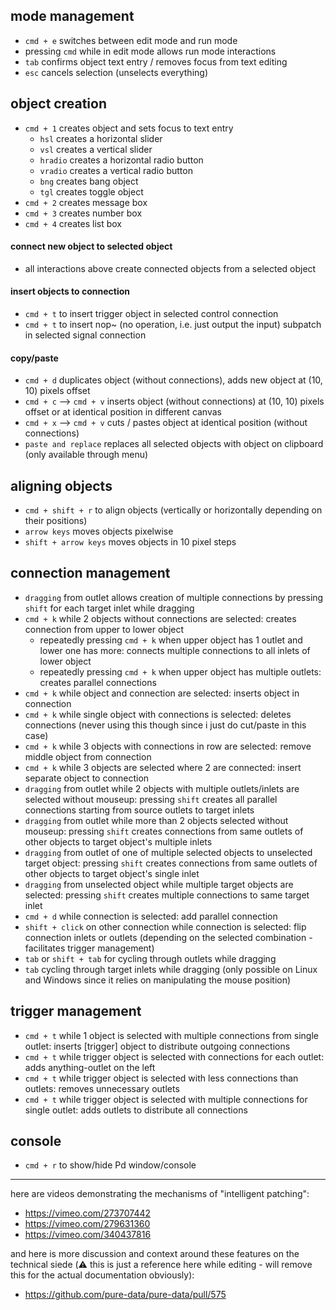 ## mode management
* `cmd + e` switches between edit mode and run mode
* pressing `cmd` while in edit mode allows run mode interactions
* `tab` confirms object text entry / removes focus from text editing
* `esc` cancels selection (unselects everything)

## object creation
* `cmd + 1` creates object and sets focus to text entry
  * `hsl` creates a horizontal slider
  * `vsl` creates a vertical slider
  * `hradio` creates a horizontal radio button
  * `vradio` creates a vertical radio button
  * `bng` creates bang object
  * `tgl` creates toggle object
* `cmd + 2` creates message box
* `cmd + 3` creates number box
* `cmd + 4` creates list box

#### connect new object to selected object
* all interactions above create connected objects from a selected object

#### insert objects to connection
* `cmd + t` to insert trigger object in selected control connection
* `cmd + t` to insert nop~ (no operation, i.e. just output the input) subpatch in selected signal connection

#### copy/paste
* `cmd + d` duplicates object (without connections), adds new object at (10, 10) pixels offset
* `cmd + c` --> `cmd + v` inserts object (without connections) at (10, 10) pixels offset or at identical position in different canvas
* `cmd + x` --> `cmd + v` cuts / pastes object at identical position (without connections)
* `paste and replace` replaces all selected objects with object on clipboard (only available through menu)

## aligning objects
* `cmd + shift + r` to align objects (vertically or horizontally depending on their positions)
* `arrow keys` moves objects pixelwise
* `shift + arrow keys` moves objects in 10 pixel steps

## connection management
* `dragging` from outlet allows creation of multiple connections by pressing `shift` for each target inlet while dragging
* `cmd + k` while 2 objects without connections are selected: creates connection from upper to lower object
  * repeatedly pressing `cmd + k` when upper object has 1 outlet and lower one has more: connects multiple connections to all inlets of lower object
  * repeatedly pressing `cmd + k` when upper object has multiple outlets: creates parallel connections
* `cmd + k` while object and connection are selected: inserts object in connection
* `cmd + k` while single object with connections is selected: deletes connections (never using this though since i just do cut/paste in this case)
* `cmd + k` while 3 objects with connections in row are selected: remove middle object from connection
* `cmd + k` while 3 objects are selected where 2 are connected: insert separate object to connection
* `dragging` from outlet while 2 objects with multiple outlets/inlets are selected without mouseup: pressing `shift` creates all parallel connections starting from source outlets to target inlets
* `dragging` from outlet while more than 2 objects selected without mouseup: pressing `shift` creates connections from same outlets of other objects to target object's multiple inlets
* `dragging` from outlet of one of multiple selected objects to unselected target object: pressing `shift` creates connections from same outlets of other objects to target object's single inlet
* `dragging` from unselected object while multiple target objects are selected: pressing `shift` creates multiple connections to same target inlet
* `cmd + d` while connection is selected: add parallel connection
* `shift + click` on other connection while connection is selected: flip connection inlets or outlets (depending on the selected combination - facilitates trigger management)  
* `tab` or `shift + tab` for cycling through outlets while dragging
* `tab` cycling through target inlets while dragging (only possible on Linux and Windows since it relies on manipulating the mouse position)

## trigger management
* `cmd + t` while 1 object is selected with multiple connections from single outlet: inserts [trigger] object to distribute outgoing connections
* `cmd + t` while trigger object is selected with connections for each outlet: adds anything-outlet on the left
* `cmd + t` while trigger object is selected with less connections than outlets: removes unnecessary outlets
* `cmd + t` while trigger object is selected with multiple connections for single outlet: adds outlets to distribute all connections

## console
* `cmd + r` to show/hide Pd window/console

---

here are videos demonstrating the mechanisms of "intelligent patching":
* https://vimeo.com/273707442
* https://vimeo.com/279631360
* https://vimeo.com/340437816

and here is more discussion and context around these features on the technical siede (⚠️ this is just a reference here while editing - will remove this for the actual documentation obviously):
* https://github.com/pure-data/pure-data/pull/575

